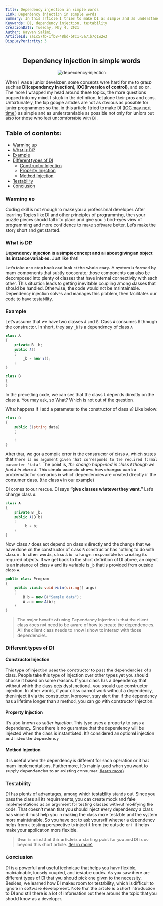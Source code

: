 ```yaml
---
Title: Dependency injection in simple words
Link: Dependency injection in simple words
Summary: In this article I tried to make DI as simple and as understandable as possible not only for juniors but also for those who feel uncomfortable with dependency injection.
Keywords: DI, dependency injection, testability
CreationDate: Tuesday, May 4, 2021
Author: Kaywan Salimi
ArticleId: 9a1c57fb-1fb8-48bd-b8c1-5a71b7q1w2e3
DisplayPeriority: 3
---
```


<div align="center">

## Dependency injection in simple words

</div>

<div align="center">

  ![dependency-injection](/data/Images/Dependency-Injection.png)
  
</div>

When I was a junior developer, some concepts were hard for me to grasp such as **DI(dependency injection)**, **IOC(inversion of control)**, and so on. The more I wrapped my head around these topics, the more questions popped into my mind. I stuck in the definition, let alone their pros and cons. Unfortunately, the top google articles are not as obvious as possible for junior programmers so that in this article I tried to make DI ([IOC may next time!](https://silentexception.com/article/Inversion-Of-Control-in-simple-words)) as simple and as understandable as possible not only for juniors but also for those who feel uncomfortable with DI.


## Table of contents:

* [Warming up](#warming-up)
* [What is DI?](#what-is-di)
* [Example](#example)
* [Different types of DI](#different-types-of-di)
    * [Constructor Injection](#constructor-injection)
    * [Property Injection](#property-injection)
    * [Method Injection](#method-injection)
* [Testability](#testability)
* [Conclusion](#conclusion)

### Warming up
Coding skill is not enough to make you a professional developer. After learning Topics like DI and other principles of programming, then your puzzle pieces should fall into place and give you a bird-eyes view of programming and more confidence to make software better. Let’s make the story short and get started.


### What is DI?
**Dependency injection is a simple concept and all about giving an object its instance variables.** Just like that!
 
Let’s take one step back and look at the whole story. A system is formed by many components that subtly cooperate; those components can also be decomposed into plenty of classes that have internal connectivity with each other. This situation leads to getting inevitable coupling among classes that should be handled. Otherwise, the code would not be maintainable. Dependency injection solves and manages this problem, then facilitates our code to have testability.
 
### Example
Let’s assume that we have two classes `A` and `B`. Class `A` consumes `B` through the constructor. In short, they say `_b` is a dependency of class `A`;

```csharp
class A
{
    private B _b;
    public A()
    {
        _b = new B();
    }
}

class B
{
}

```

In the preceding code, we can see that the class `A`  depends directly on the class `B`. You may ask, so What? Which is not out of the question.
 
What happens if I add a parameter to the constructor of class `B`? Like below:

```csharp
class B
{
    public B(string data)
    {

    }
}

```
After that, we got a compile error in the constructor of class `A`, which states that `There is no argument given that corresponds to the required formal parameter 'data'`. The point is, *the change happened in class `B` though we feel it in class `A`*. This simple example shows how changes can be problematic for scenarios in which dependencies are created directly in the consumer class. (the class `A` in our example)
 
DI comes to our rescue. DI says **“give classes whatever they want.”** Let’s change class `A`.


```csharp
class A
{
    private B _b;
    public A(B b)
    {
        _b = b;
    }
}

```
Now, class `A` does not depend on class `B` directly and the change that we have done on the constructor of class `B` constructor has nothing to do with class `A` . In other words, class `A` is no longer responsible for creating its required objects. If we get back to the short definition of DI above, an object is an instance of class `A` and its variable is `_b` that is provided from outside class `A`.
```csharp
public class Program
{
    public static void Main(string[] args)
    {
        B b = new B("Sample data");
        A a = new A(b);
    }
}
```

>The major benefit of using Dependency Injection is that the client class does not need to be aware of how to create the dependencies. All the client class needs to know is how to interact with those dependencies. 


### Different types of DI
#### Constructor Injection
This type of injection uses the constructor to pass the dependencies of a class. People take this type of injection over other types yet you should choose it based on some reasons. If your class has a dependency that without which the class gets dysfunctional, you should use constructor injection. In other words, if your class cannot work without a dependency, then inject it via the constructor. Moreover, stay alert that if the dependency has a lifetime longer than a method, you can go with constructor Injection.
 
#### Property Injection
It’s also known as *setter injection*. This type uses a property to pass a dependency. Since there is no guarantee that the dependency will be injected when the class is instantiated. It’s considered an optional injection and hides the dependency.
 
#### Method Injection
It is useful when the dependency is different for each operation or it has many implementations. Furthermore, It’s mainly used when you want to supply dependencies to an existing consumer. [(learn more)](https://freecontent.manning.com/understanding-method-injection/)

### Testability
DI has plenty of advantages, among which testability stands out. Since you pass the class all its requirements, you can create mock and fake implementations as an argument for testing classes without modifying the code. That doesn't mean that you should inject every dependency a class has since it must help you in making the class more testable and the system more maintainable. So you have got to ask yourself whether a dependency helps from a testing perspective to inject it from the outside or if it helps make your application more flexible.

>Bear in mind that this article is a starting point for you and DI is so beyond this short article. [(learn more)](https://www.youtube.com/watch?v=QtDTfn8YxXg)

### Conclusion 
DI is a powerful and useful technique that helps you have flexible, maintainable, loosely coupled, and testable codes. As you saw there are different types of DI that you should pick one given to the necessity. Besides, we learned how DI makes room for testability, which is difficult to ignore in software development. Note that the article is a short introduction to DI and still there is a lot of information out there around the topic that you should know as a developer.


